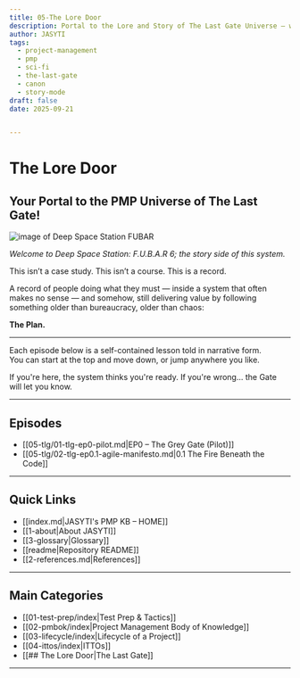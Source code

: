 ```yaml
---
title: 05-The Lore Door
description: Portal to the Lore and Story of The Last Gate Universe — where satire meets certification.
author: JASYTI
tags:
  - project-management
  - pmp
  - sci-fi
  - the-last-gate
  - canon
  - story-mode
draft: false
date: 2025-09-21


---
```


# The Lore Door  
## Your Portal to the PMP Universe of The Last Gate!
![image of Deep Space Station FUBAR](fubar6.png)

*Welcome to Deep Space Station: F.U.B.A.R 6; the story side of this system.*

This isn’t a case study. This isn’t a course. This is a record.

A record of people doing what they must — inside a system that often makes no sense — and somehow, still delivering value by following something older than bureaucracy, older than chaos:

**The Plan.**

---

Each episode below is a self-contained lesson told in narrative form.  
You can start at the top and move down, or jump anywhere you like.

If you're here, the system thinks you're ready. If you're wrong... the Gate will let you know.

---

## Episodes

- [[05-tlg/01-tlg-ep0-pilot.md|EP0 – The Grey Gate (Pilot)]]
- [[05-tlg/02-tlg-ep0.1-agile-manifesto.md|0.1 The Fire Beneath the Code]]

---
## Quick Links
- [[index.md|JASYTI's PMP KB – HOME]]
- [[1-about|About JASYTI]]
- [[3-glossary|Glossary]]
- [[readme|Repository README]]
- [[2-references.md|References]]

---
## Main Categories
- [[01-test-prep/index|Test Prep & Tactics]]
- [[02-pmbok/index|Project Management Body of Knowledge]]
- [[03-lifecycle/index|Lifecycle of a Project]]
- [[04-ittos/index|ITTOs]]
- [[## The Lore Door|The Last Gate]]

---
